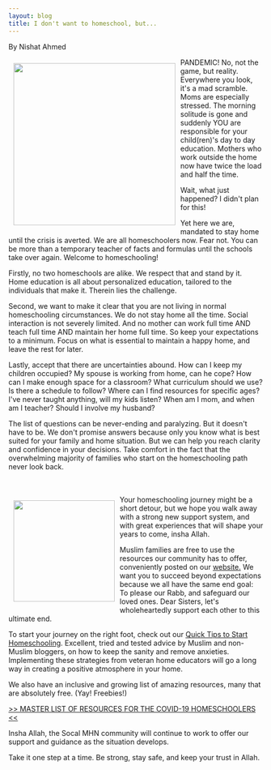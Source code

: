 ```yaml
---
layout: blog
title: I don't want to homeschool, but...
---
```

By Nishat Ahmed

<img align="left" style="margin: 10px" src="https://user-images.githubusercontent.com/7043355/77243420-0c76d600-6bc7-11ea-86b2-8823fe40a90e.png" width="320px" />

PANDEMIC! No, not the game, but reality. Everywhere you look, it's a mad scramble. Moms are especially stressed. The morning solitude is gone and suddenly YOU are responsible for your child(ren)'s day to day education. Mothers who work outside the home now have twice the load and half the time.

Wait, what just happened? I didn't plan for this!

Yet here we are, mandated to stay home until the crisis is averted. We are all homeschoolers now. Fear not. You can be more than a temporary teacher of facts and formulas until the schools take over again. Welcome to homeschooling!

Firstly, no two homeschools are alike. We respect that and stand by it. Home education is all about personalized education, tailored to the individuals that make it. Therein lies the challenge.

Second, we want to make it clear that you are not living in normal homeschooling circumstances. We do not stay home all the time. Social interaction is not severely limited. And no mother can work full time AND teach full time AND maintain her home full time. So keep your expectations to a minimum. Focus on what is essential to maintain a happy home, and leave the rest for later. 

Lastly, accept that there are uncertainties abound. How can I keep my children occupied? My spouse is working from home, can he cope? How can I make enough space for a classroom? What curriculum should we use? Is there a schedule to follow? Where can I find resources for specific ages? I've never taught anything, will my kids listen? When am I mom, and when am I teacher? Should I involve my husband?

The list of questions can be never-ending and paralyzing. But it doesn't have to be. We don't promise answers because only you know what is best suited for your family and home situation. But we can help you reach clarity and confidence in your decisions. Take comfort in the fact that the overwhelming majority of families who start on the homeschooling path never look back.

<br/>
<br/>

<img align="left" style="margin: 10px" src="https://user-images.githubusercontent.com/7043355/77243417-054fc800-6bc7-11ea-9bae-70c0e07ee6e9.png" width="200px" />
Your homeschooling journey might be a short detour, but we hope you walk away with a strong new support system, and with great experiences that will shape your years to come, insha Allah.

Muslim families are free to use the resources our community has to offer, conveniently posted on our [website.](www.muslimhomeschoolnetwork.com)  We want you to succeed beyond expectations because we all have the same end goal: To please our Rabb, and safeguard our loved ones. Dear Sisters, let's wholeheartedly support each other to this ultimate end.

To start your journey on the right foot, check out our [Quick Tips to Start Homeschooling](http://www.muslimhomeschoolnetwork.com/blog/2020/03/21/5-quick-tips/). Excellent, tried and tested advice by Muslim and non-Muslim bloggers, on how to keep the sanity and remove anxieties. Implementing these strategies from veteran home educators will go a long way in creating a positive atmosphere in your home.

We also have an inclusive and growing list of amazing resources, many that are absolutely free. (Yay! Freebies!) 

[>> MASTER LIST OF RESOURCES FOR THE COVID-19 HOMESCHOOLERS <<](https://docs.google.com/spreadsheets/d/1Ev0eVZNSiAAQY5CeitQ-LbEu1Esn7ahgchPBIg_to_M/edit#gid=0)

Insha Allah, the Socal MHN community will continue to work to offer our support and guidance as the situation develops.

Take it one step at a time. Be strong, stay safe, and keep your trust in Allah.

